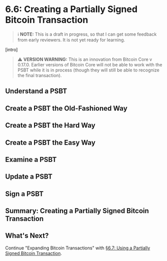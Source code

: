 # 6.6: Creating a Partially Signed Bitcoin Transaction

> :information_source: **NOTE:** This is a draft in progress, so that I can get some feedback from early reviewers. It is not yet ready for learning.

[intro]

> :warning: **VERSION WARNING:** This is an innovation from Bitcoin Core v 0.17.0. Earlier versions of Bitcoin Core will not be able to work with the PSBT while it is in process (though they will still be able to recognize the final transaction).

## Understand a PSBT

## Create a PSBT the Old-Fashioned Way

## Create a PSBT the Hard Way

## Create a PSBT the Easy Way

## Examine a PSBT

## Update a PSBT

## Sign a PSBT

## Summary: Creating a Partially Signed Bitcoin Transaction

## What's Next?

Continue "Expanding Bitcoin Transactions" with [§6.7: Using a Partially Signed Bitcoin Transaction](06_7_Using_a_Partially_Signed_Bitcoin_Transaction.md).
